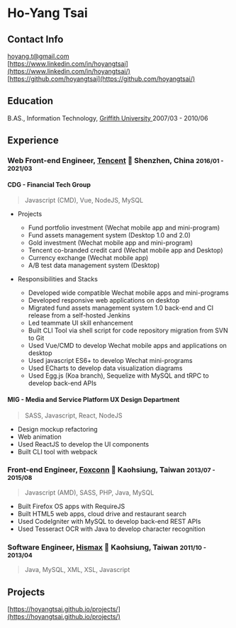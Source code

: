 # Ho-Yang Tsai

## Contact Info

<i class="fas fa-envelope-square fa-lg"></i> [hoyang.t@gmail.com](mailto:hoyang.t@gmail.com)<br/>
<i class="fab fa-linkedin fa-lg"></i> [https://www.linkedin.com/in/hoyangtsai](https://www.linkedin.com/in/hoyangtsai/)<br/>
<i class="fab fa-github-square fa-lg"></i> [https://github.com/hoyangtsai](https://github.com/hoyangtsai/)<br/>

## Education

<i class="fas fa-graduation-cap fa-log"></i> B.AS., Information Technology, <a href="http://www.griffith.edu.au/" target="_blank">Griffith University </a> <time class="term">2007/03 - 2010/06</time>

## Experience

### Web Front-end Engineer, <a href="https://www.tencent.com/" target="_blank">Tencent</a> 📍 Shenzhen, China <small><time class="term">2016/01 - 2021/03</time></small>

#### CDG - Financial Tech Group

> Javascript (CMD), Vue, NodeJS, MySQL

- Projects

  - Fund portfolio investment (Wechat mobile app and mini-program)
  - Fund assets management system (Desktop 1.0 and 2.0)
  - Gold investment (Wechat mobile app and mini-program)
  - Tencent co-branded credit card (Wechat mobile app and Desktop)
  - Currency exchange (Wechat mobile app)
  - A/B test data management system (Desktop)

- Responsibilities and Stacks
  
  - Developed wide compatible Wechat mobile apps and mini-programs
  - Developed responsive web applications on desktop
  - Migrated fund assets management system 1.0 back-end and CI release from a self-hosted Jenkins
  - Led teammate UI skill enhancement
  - Built CLI Tool via shell script for code repository migration from SVN to Git
  - Used Vue/CMD to develop Wechat mobile apps and applications on desktop
  - Used javascript ES6+ to develop Wechat mini-programs
  - Used ECharts to develop data visualization diagrams
  - Used Egg.js (Koa branch), Sequelize with MySQL and tRPC to develop back-end APIs

#### MIG - Media and Service Platform UX Design Department

> SASS, Javascript, React, NodeJS

- Design mockup refactoring
- Web animation
- Used ReactJS to develop the UI components
- Built CLI tool with webpack

### Front-end Engineer, <a href="https://www.foxconn.com/" target="_blank">Foxconn</a> 📍 Kaohsiung, Taiwan <small><time class="term">2013/07 - 2015/08</time></small>

> Javascript (AMD), SASS, PHP, Java, MySQL

- Built Firefox OS apps with RequireJS
- Built HTML5 web apps, cloud drive and restaurant search
- Used CodeIgniter with MySQL to develop back-end REST APIs
- Used Tesseract OCR with Java to develop character recognition

### Software Engineer, <a href="http://www.hismax.com.tw/" target="_blank">Hismax</a> 📍 Kaohsiung, Taiwan <small><time class="term">2011/10 - 2013/04</time></small>

> Java, MySQL, XML, XSL, Javascript

## Projects

[https://hoyangtsai.github.io/projects/](https://hoyangtsai.github.io/projects/)
